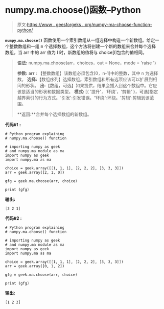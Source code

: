 # numpy.ma.choose()函数–Python

> 原文:[https://www . geesforgeks . org/numpy-ma-choose-function-python/](https://www.geeksforgeeks.org/numpy-ma-choose-function-python/)

**`numpy.ma.choose()`** 函数使用一个索引数组从一组选择中构造一个新数组。给定一个整数数组和一组 n 个选择数组，这个方法将创建一个新的数组来合并每个选择数组。当 arr 中的 arr 值为 I 时，新数组的值将与 choice[I]包含的值相同。

> **语法:** numpy.ma.choose(arr，choices，out = None，mode = 'raise ')
> 
> **参数:**
> **arr :** 【整数数组】该数组必须包含[0，n-1]中的整数，其中 n 为选择数。
> **选择:**【数组序列】选择数组。索引数组和所有选项应该可以扩展到相同的形状。
> **出:**【数组，可选】如果提供，结果会插入到这个数组中。它应该是适当的形状和数据类型。
> **模式:** [{ '提升'，'环绕'，'剪辑' }，可选]指定越界索引的行为方式。'引发':引发错误。“环绕”:环绕。'剪辑':剪辑到该范围。
> 
> **返回:**合并每个选择数组的新数组。

**代码#1 :**

```
# Python program explaining
# numpy.ma.choose() function

# importing numpy as geek   
# and numpy.ma module as ma  
import numpy as geek  
import numpy.ma as ma

choice = geek.array([[1, 1, 1], [2, 2, 2], [3, 3, 3]])
arr = geek.array([2, 1, 0])

gfg = geek.ma.choose(arr, choice)

print (gfg)
```

**输出:**

```
[3 2 1]

```

**代码#2 :**

```
# Python program explaining
# numpy.ma.choose() function

# importing numpy as geek   
# and numpy.ma module as ma  
import numpy as geek  
import numpy.ma as ma

choice = geek.array([[1, 1, 1], [2, 2, 2], [3, 3, 3]])
arr = geek.array([0, 1, 2])

gfg = geek.ma.choose(arr, choice)

print (gfg)
```

**输出:**

```
[1 2 3]

```